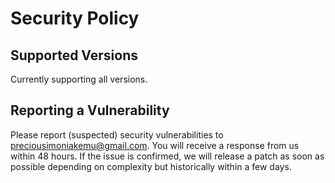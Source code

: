 # Security Policy

## Supported Versions

Currently supporting all versions.

## Reporting a Vulnerability

Please report (suspected) security vulnerabilities to preciousimoniakemu@gmail.com. 
You will receive a response from us within 48 hours. 
If the issue is confirmed, 
we will release a patch as soon as possible depending on complexity 
but historically within a few days.
